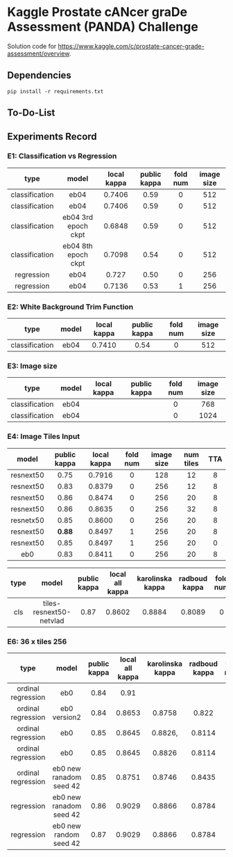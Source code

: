 # Kaggle Prostate cANcer graDe Assessment (PANDA) Challenge 

Solution code for https://www.kaggle.com/c/prostate-cancer-grade-assessment/overview.

## Dependencies
`pip install -r requirements.txt`


## To-Do-List


## Experiments Record 

### E1: Classification vs Regression 
| type     |  model  |  local kappa | public kappa  |  fold num | image size |
| :--------: |:--------:| :--------:|:--------:|:--------:|:--------:|
|classification| eb04 | 0.7406 | 0.59 | 0 | 512 |
|classification| eb04 | 0.7406 | 0.59 | 0 | 512 |
|classification| eb04 3rd epoch ckpt | 0.6848 | 0.59 | 0 | 512 | 
|classification| eb04 8th epoch ckpt | 0.7098 | 0.54 | 0 | 512 |
|regression| eb04 | 0.727 | 0.50 | 0 | 256 | 
|regression| eb04 | 0.7136| 0.53 | 1 | 256 |

### E2: White Background Trim Function
| type     |  model  |  local kappa | public kappa  |  fold num | image size |
| :--------: |:--------:| :--------:|:--------:|:--------:|:--------:|
|classification| eb04 | 0.7410 | 0.54 | 0 | 512 |

### E3: Image size
| type     |  model  |  local kappa | public kappa  |  fold num | image size |
| :--------: |:--------:| :--------:|:--------:|:--------:|:--------:|
|classification| eb04 |  |  | 0 | 768 |
|classification| eb04 |  |  | 0 | 1024 |

### E4: Image Tiles Input
|  model  | public kappa | local kappa  |  fold num | image size | num tiles | TTA | 
|:--------:| :--------:|:--------:|:--------:|:--------:|:--------:|:--------:|
| resnext50 | 0.75 | 0.7916 | 0 | 128 | 12 | 8 | 
| resnext50 | 0.83 | 0.8379 | 0 | 256 | 12 | 8 | 
| resnext50 | 0.86 | 0.8474 | 0 | 256 | 20 | 8 |
| resnext50 | 0.86|  0.8635 | 0 | 256 | 32 | 8 |
| resnetx50 | 0.85 | 0.8600 | 0 | 256 | 20 | 8 |
| resnext50 | **0.88** | 0.8497 | 1 | 256 | 20 | 8 |
| resnext50 | 0.85 |0.8497 | 1 | 256 | 20 | 0 | 
| eb0 | 0.83 | 0.8411 | 0 | 256 | 20 | 8 | 

| type |  model  | public kappa | local all kappa  | karolinska kappa | radboud kappa |  fold num | image size | num tiles | epoch | TTA |
|:--------:|:--------:| :--------:|:--------:|:--------:|:--------:|:--------:|:--------:|:--------:|:--------:|:--------:|
| cls |tiles-resnext50-netvlad | 0.87 | 0.8602 | 0.8884 | 0.8089 | 0 | 256 | 20 | 27 | 8 | 

### E6: 36 x tiles 256
| type |  model  | public kappa | local all kappa  | karolinska kappa | radboud kappa |  fold num | image size | num tiles | epoch | TTA |
|:--------:|:--------:| :--------:|:--------:|:--------:|:--------:|:--------:|:--------:|:--------:|:--------:|:--------:|
| ordinal regression| eb0 | 0.84 | 0.91 ||| 0 | 256 | 36 | | 0 |
| ordinal regression  | eb0 version2 | 0.84 | 0.8653 | 0.8758 | 0.822 | 0 | 256 | 36 | 22 | 0 | 
| ordinal regression | eb0 | 0.85 | 0.8645 | 0.8826,| 0.8114 | 1 | 256 | 36 | 30 | 0 |
| ordinal regression | eb0 | 0.85 | 0.8645 | 0.8826 | 0.8114 | 1 | 256 | 36 | 30 | 8 |
| ordinal regression | eb0 new ranadom seed 42 | 0.85 | 0.8751 | 0.8746 | 0.8435 | 0 | 256 | 36 | 30 | 0 | 
| regression | eb0  new ranadom seed 42 | 0.86 | 0.9029 | 0.8866 | 0.8784 | 0 | 256 | 36 | 28 | 0 | 
| regression | eb0  new random seed 42 | 0.87 | 0.9029 | 0.8866 | 0.8784 | 0 | 256 | 36 | 28 | 8 | 

 

